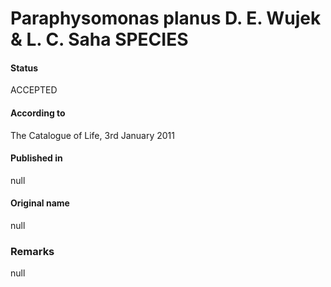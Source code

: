Paraphysomonas planus D. E. Wujek & L. C. Saha SPECIES
=======

#### Status
ACCEPTED

#### According to
The Catalogue of Life, 3rd January 2011

#### Published in
null

#### Original name
null

### Remarks
null
